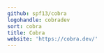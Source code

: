 ```yaml
---
github: spf13/cobra
logohandle: cobradev
sort: cobra
title: Cobra
website: 'https://cobra.dev/'
---
```

